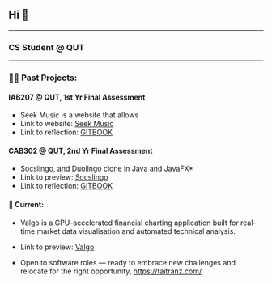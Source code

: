 <!-- markdownlint-disable MD033 -->


<h2>
    Hi 👋
</h2>

---

<h3> CS Student @ QUT  </h3>

---

<h3> 👨‍🍳 Past Projects: </h3>

<h4> IAB207 @ QUT, 1st Yr Final Assessment</h4>

* Seek Music is a website that allows
* Link to website: <a href="https://seekmusic.pythonanywhere.com/">Seek Music </a>
* Link to reflection: <a href="https://codetai.gitbook.io/seek-music-project-retrospection">GITBOOK</a>

<h4> CAB302 @ QUT, 2nd Yr Final Assessment</h4>

* Socslingo, and Duolingo clone in Java and JavaFX*
* Link to preview: <a href="www.taitranz.com/">Socslingo</a>
* Link to reflection: <a href="https://codetai.gitbook.io/socslingo-or-project-retrospection">GITBOOK</a>

<h4> 📖 Current: </h4>

* Valgo is a GPU-accelerated financial charting application built for real-time market data visualisation and automated technical analysis.
* Link to preview: <a href="www.taitranz.com/">Valgo</a>

* Open to software roles — ready to embrace new challenges and relocate for the right opportunity, https://taitranz.com/

<!--
**Taitranz/Taitranz** is a ✨ _special_ ✨ repository because its `README.md` (this file) appears on your GitHub profile.

Here are some ideas to get you started:

- 🔭 I’m currently working on ...
- 🌱 I’m currently learning ...
- 👯 I’m looking to collaborate on ...
- 🤔 I’m looking for help with ...
- 💬 Ask me about ...
- 📫 How to reach me: ...
- 😄 Pronouns: ...
- ⚡ Fun fact: ...
-->
